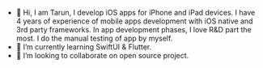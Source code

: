 - 👋 Hi, I am Tarun,  I develop iOS apps for iPhone and iPad devices. I have 4 years of experience of mobile apps development with iOS native and 3rd party frameworks. In app development phases, I love R&D part the most. I do the manual testing of app by myself. 
- 🌱 I’m currently learning SwiftUI & Flutter.
- 💞️ I’m looking to collaborate on open source project.

<!---
itsTarun/itsTarun is a ✨ special ✨ repository because its `README.md` (this file) appears on your GitHub profile.
You can click the Preview link to take a look at your changes.
--->
